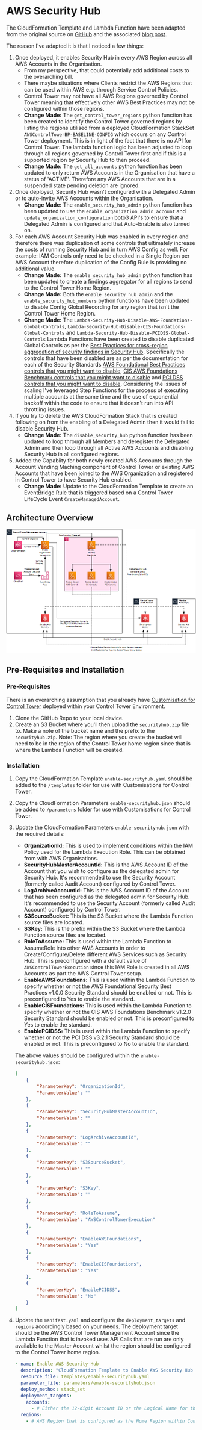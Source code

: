 # AWS Security Hub

The CloudFormation Template and Lambda Function have been adapted from the original source on [GitHub](https://raw.githubusercontent.com/aws-samples/aws-control-tower-securityhub-enabler/main/aws-control-tower-securityhub-enabler.template) and the associated [blog post](https://aws.amazon.com/blogs/mt/automating-aws-security-hub-alerts-with-aws-control-tower-lifecycle-events/).

The reason I've adapted it is that I noticed a few things:
1.  Once deployed, it enables Security Hub in every AWS Region across all AWS Accounts in the Organisation.  
    * From my perspective, that could potentially add additional costs to the overarching bill.
    * There maybe situations where Clients restrict the AWS Regions that can be used within AWS e.g. through Service Control Policies. 
    * Control Tower may not have all AWS Regions governed by Control Tower meaning that effectively other AWS Best Practices may not be configured within those regions.
    * **Change Made:** The `get_control_tower_regions` python function has been created to identify the Control Tower governed regions by listing the regions utilised from a deployed CloudFormation StackSet `AWSControlTowerBP-BASELINE-CONFIG` which occurs on any Control Tower deployment.  This is in light of the fact that there is no API for Control Tower.  The lambda function logic has been adjusted to loop through all regions governed by Control Tower first and if this is a supported region by Security Hub to then proceed. 
    * **Change Made:** The `get_all_accounts` python function has been updated to only return AWS Accounts in the Organisation that have a status of 'ACTIVE'. Therefore any AWS Accounts that are in a suspended state pending deletion are ignored.
2.  Once deployed, Security Hub wasn't configured with a Delegated Admin or to auto-invite AWS Accounts within the Organisation.
    * **Change Made:** The `enable_security_hub_admin` python function has been updated to use the `enable_organization_admin_account` and `update_organization_configuration` boto3 API's to ensure that a Delegated Admin is configured and that Auto-Enable is also turned on.
3.  For each AWS Account Security Hub was enabled in every region and therefore there was duplication of some controls that ultimately increase the costs of running Security Hub and in turn AWS Config as well.  For example: IAM Controls only need to be checked in a Single Region per AWS Account therefore duplication of the Config Rule is providing no additional value.
    * **Change Made:** The `enable_security_hub_admin` python function has been updated to create a findings aggregator for all regions to send to the Control Tower Home Region.
    * **Change Made:** Both the `enable_security_hub_admin` and the `enable_security_hub_members` python functions have been updated to disable Config Global Recording for any region that isn't the Control Tower Home Region.
    * **Change Made:** The `Lambda-Security-Hub-Disable-AWS-Foundations-Global-Controls`, `Lambda-Security-Hub-Disable-CIS-Foundations-Global-Controls` and `Lambda-Security-Hub-Disable-PCIDSS-Global-Controls` Lambda Functions have been created to disable duplicated Global Controls as per the [Best Practices for cross-region aggregation of security findings in Security Hub](https://aws.amazon.com/blogs/security/best-practices-for-cross-region-aggregation-of-security-findings/). Specifically the controls that have been disabled are as per the documentation for each of the Security Standards [AWS Foundational Best Practices controls that you might want to disable](https://docs.aws.amazon.com/securityhub/latest/userguide/securityhub-standards-fsbp-to-disable.html), [CIS AWS Foundations Benchmark controls that you might want to disable](https://docs.aws.amazon.com/securityhub/latest/userguide/securityhub-standards-cis-to-disable.html) and [PCI DSS controls that you might want to disable](https://docs.aws.amazon.com/securityhub/latest/userguide/securityhub-standards-pcidss-to-disable.html). Considering the issues of scaling I've leveraged Step Functions for the process of executing multiple accounts at the same time and the use of exponential backoff within the code to ensure that it doesn't run into API throttling issues.
4.  If you try to delete the AWS CloudFormation Stack that is created following on from the enabling of a Delegated Admin then it would fail to disable Security Hub.
    * **Change Made:** The `disable_security_hub` python function has been updated to loop through all Members and deregister the Delegated Admin and then loop through all Active AWS Accounts and disabling Security Hub in all configured regions.
5.  Added the Capabiity for both newly created AWS Accounts through the Account Vending Maching component of Control Tower or existing AWS Accounts that have been joined to the AWS Organization and registered in Control Tower to have Security Hub enabled.
    * **Change Made:** Update to the CloudFormation Template to create an EventBridge Rule that is triggered based on a Control Tower LifeCycle Event `CreateManagedAccount`.

## Architecture Overview

![alt](./diagrams/aws-securityhub.png)

## Pre-Requisites and Installation

### Pre-Requisites

There is an overarching assumption that you already have [Customisation for Control Tower](https://aws.amazon.com/solutions/implementations/customizations-for-aws-control-tower/) deployed within your Control Tower Environment.

1.  Clone the GitHub Repo to your local device.
2.  Create an S3 Bucket where you'll then upload the `securityhub.zip` file to. Make a note of the bucket name and the prefix to the `securityhub.zip`. Note: The region where you create the bucket will need to be in the region of the Control Tower home region since that is where the Lambda Function will be created.

### Installation

1.  Copy the CloudFormation Template `enable-securityhub.yaml` should be added to the `/templates` folder for use with Customisations for Control Tower.
2.  Copy the CloudFormation Parameters `enable-securityhub.json` should be added to `/parameters` folder for use with Customisations for Control Tower.
3.  Update the CloudFormation Parameters `enable-securityhub.json` with the required details:
    * **OrganizationId:** This is used to implement conditions within the IAM Policy used for the Lambda Execution Role. This can be obtained from with AWS Organisations.
    * **SecurityHubMasterAccountId:** This is the AWS Account ID of the Account that you wish to configure as the delegated admin for Security Hub.  It's recommended to use the Security Account (formerly called Audit Account) configured by Control Tower.
    * **LogArchiveAccountId:** This is the AWS Account ID of the Account that has been configured as the delegated admin for Security Hub.  It's recommended to use the Security Account (formerly called Audit Account) configured by Control Tower.
    * **S3SourceBucket:** This is the S3 Bucket where the Lambda Function source files are located. 
    * **S3Key:** This is the prefix within the S3 Bucket where the Lambda Function source files are located. 
    * **RoleToAssume:** This is used within the Lambda Function to AssumeRole into other AWS Accounts in order to Create/Configure/Delete different AWS Services such as Security Hub.  This is preconfigured with a default value of `AWSControlTowerExecution` since this IAM Role is created in all AWS Accounts as part the AWS Control Tower setup.
    * **EnableAWSFoundations:** This is used within the Lambda Function to specify whether or not the AWS Foundational Security Best Practices v1.0.0 Security Standard should be enabled or not. This is preconfigured to Yes to enable the standard. 
    * **EnableCISFoundations:** This is used within the Lambda Function to specify whether or not the CIS AWS Foundations Benchmark v1.2.0 Security Standard should be enabled or not. This is preconfigured to Yes to enable the standard.
    * **EnablePCIDSS:** This is used within the Lambda Function to specify whether or not the PCI DSS v3.2.1 Security Standard should be enabled or not. This is preconfigured to No to enable the standard.

    The above values should be configured within the `enable-securityhub.json`:

    ```json
    [
        {
            "ParameterKey": "OrganizationId",
            "ParameterValue": ""
        },
        {
            "ParameterKey": "SecurityHubMasterAccountId",
            "ParameterValue": ""
        },
        {
            "ParameterKey": "LogArchiveAccountId",
            "ParameterValue": ""
        },        
        {
            "ParameterKey": "S3SourceBucket",
            "ParameterValue": ""
        },
        {
            "ParameterKey": "S3Key",
            "ParameterValue": ""
        },
        {
            "ParameterKey": "RoleToAssume",
            "ParameterValue": "AWSControlTowerExecution"
        },
        {
            "ParameterKey": "EnableAWSFoundations",
            "ParameterValue": "Yes"
        },  
        {
            "ParameterKey": "EnableCISFoundations",
            "ParameterValue": "Yes"
        },
        {
            "ParameterKey": "EnablePCIDSS",
            "ParameterValue": "No"
        }
    ]
    ```

4.  Update the `manifest.yaml` and configure the `deployment_targets` and `regions` accordingly based on your needs. The deployment target should be the AWS Control Tower Management Account since the Lambda Function that is invoked uses API Calls that are run are only available to the Master Account whilst the region should be configured to the Control Tower home region.

    ```yaml 
    - name: Enable-AWS-Security-Hub
      description: "CloudFormation Template to Enable AWS Security Hub for the Organization"
      resource_file: templates/enable-securityhub.yaml
      parameter_file: parameters/enable-securityhub.json
      deploy_method: stack_set
      deployment_targets:
        accounts:
          - # Either the 12-digit Account ID or the Logical Name for the Control Tower Management Account
      regions:
        - # AWS Region that is configured as the Home Region within Control Tower
    ```